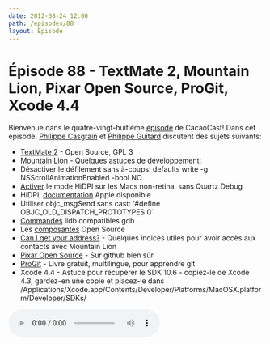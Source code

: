 ```yaml
---
date: 2012-08-24 12:00
path: /episodes/88
layout: Episode
---
```

# Épisode 88 - TextMate 2, Mountain Lion, Pixar Open Source, ProGit, Xcode 4.4
<p>Bienvenue dans le quatre-vingt-huitième <a href="https://archive.org/download/cacaocast/cacaocast_88.mp3" title="CocoaCast Cacao Episode 88">épisode</a> de CacaoCast! Dans cet épisode, <a href="http://www.twitter.com/philippec" title="Philippe Casgrain sur Twitter">Philippe Casgrain</a> et <a href="http://www.twitter.com/philippeguitard" title="Philippe Guitard sur Twitter">Philippe Guitard</a> discutent des sujets suivants:</p>
<ul>
  <li><a href="https://github.com/textmate/textmate" title="TextMate 2">TextMate 2</a> - Open Source, GPL 3</li>
  <li>Mountain Lion - Quelques astuces de développement:</li>
  <li>Désactiver le défilement sans à-coups: defaults write -g NSScrollAnimationEnabled -bool NO</li>
  <li><a href="https://gist.github.com/3191869">Activer</a> le mode HiDPI sur les Macs non-retina, sans Quartz Debug</li>
  <li>HiDPI, <a href="http://developer.apple.com/library/mac/#documentation/GraphicsAnimation/Conceptual/HighResolutionOSX/Introduction/Introduction.html#//apple_ref/doc/uid/TP40012302" title="documentation">documentation</a> Apple disponible</li>
  <li>Utiliser objc_msgSend sans cast: ‘#define OBJC_OLD_DISPATCH_PROTOTYPES 0`</li>
  <li><a href="http://sealiesoftware.com/.lldb-gdb" title="Commandes">Commandes</a> lldb compatibles gdb</li>
  <li>Les <a href="http://opensource.apple.com/release/mac-os-x-108/" title="composantes">composantes</a> Open Source</li>
  <li><a href="http://www.red-sweater.com/blog/2672/can-i-get-your-address" title="Can I get your address?">Can I get your address?</a> - Quelques indices utiles pour avoir accès aux contacts avec Mountain Lion</li>
  <li><a href="https://github.com/PixarAnimationStudios/OpenSubdiv" title="Pixar Open Source">Pixar Open Source</a> - Sur github bien sûr</li>
  <li><a href="http://git-scm.com/book" title="ProGit">ProGit</a> - Livre gratuit, multilingue, pour apprendre git</li>
  <li>Xcode 4.4 - Astuce pour récupérer le SDK 10.6 - copiez-le de Xcode 4.3, gardez-en une copie et placez-le dans /Applications/Xcode.app/Contents/Developer/Platforms/MacOSX.platform/Developer/SDKs/</li>
</ul>
<p><audio controls><source src="https://archive.org/download/cacaocast/cacaocast_88.mp3" type="audio/mpeg"><source src="https://archive.org/download/cacaocast/cacaocast_88.mp3" type="audio/mp4">Votre navigateur ne supporte pas l'élément audio / Your browser does not support the audio element.</audio></p>
